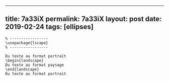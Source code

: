 ---
 title: 7a33iX
 permalink: 7a33iX
 layout: post
 date: 2019-02-24
 tags: [ellipses]
 ---

```latex% Dans le préambule
% -----------------
\usepackage{lscape}
% -----------------

Du texte au format portrait
\begin{landscape}
Du texte au format paysage
\end{landscape}
Du texte au format portrait
```